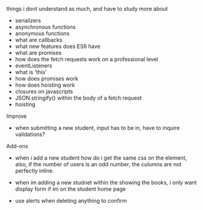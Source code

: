 things i dont understand as much, and have to study more about

- serializers
- asynchronous functions
- anonymous functions
- what are callbacks
- what new features does ES6 have
- what are promises
- how does the fetch requests work on a professional  level
- eventListeners
- what is 'this'
- how does promises work
- how does hoisting work
- closures on javascripts
- JSON.stringify() within the body of a fetch request
- hoisting



Improve

- when submitting a new student, input has to be in, have to inquire validations?


Add-ons



- when i add a new student how do i get the same css on the element, also, if the number of users is an odd number, the culumns are not perfectly inline.

- when im adding a new studnet within the showing the books, i only want display form if im on the student home page
- use alerts when deleting anything to confirm
